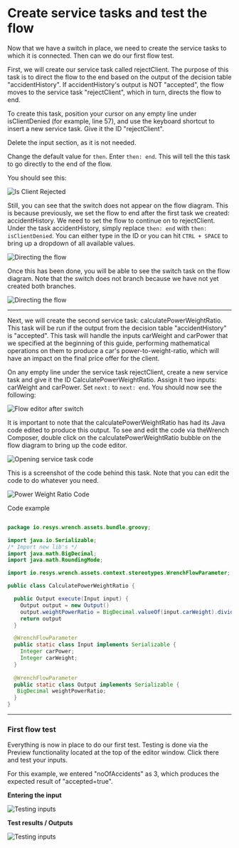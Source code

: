 # Create service tasks and test the flow

Now that we have a switch in place, we need to create the service tasks to which it is connected. Then can we do our first flow test.

First, we will create our service task called rejectClient. The purpose of this task is to direct the flow to the end based on the output of the decision table "accidentHistory". If accidentHistory's output is NOT "accepted", the flow moves to the service task "rejectClient", which in turn, directs the flow to end.

To create this task, position your cursor on any empty line under isClientDenied (for example, line 57), and use the keyboard shortcut to insert a new service task. Give it the ID "rejectClient".

Delete the input section, as it is not needed.  

Change the default value for `then`.  Enter `then: end`. This will tell the this task to go directly to the end of the flow.

You should see this:

![Is Client Rejected](guide/reject-client1.png)

Still, you can see that the switch does not appear on the flow diagram. This is because previously, we set the flow to end after the first task we created: accidentHistory. We need to set the flow to continue on to rejectClient. Under the task accidentHistory, simply replace `then: end` with `then: isClientDenied`. You can either type in the ID or you can hit `CTRL + SPACE` to bring up a dropdown of all available values.

![Directing the flow](guide/directing-flow1.png)

Once this has been done, you will be able to see the switch task on the flow diagram. Note that the switch does not branch because we have not yet created both branches.

![Directing the flow](guide/directing-flow2.png)

--- 

Next, we will create the second service task: calculatePowerWeightRatio. This task will be run if the output from the decision table "accidentHistory" is "accepted". This task will handle the inputs carWeight and carPower that we specified at the beginning of this guide, performing mathematical operations on them to produce a car's power-to-weight-ratio, which will have an impact on the final price offer for the client.

On any empty line under the service task rejectClient, create a new service task and give it the ID CalculatePowerWeightRatio. Assign it two inputs: carWeight and carPower. Set `next:` to `next: end`. You should now see the following:

![Flow editor after switch](guide/flow-editor6.png)

It is important to note that the calculatePowerWeightRatio has had its Java code edited to produce this output. To see and edit the code via theWrench Composer, double click on the calculatePowerWeightRatio bubble on the flow diagram to bring up the code editor.

![Opening service task code](guide/open-service-task-code.png)

This is a screenshot of the code behind this task. Note that you can edit the code to do whatever you need.

![Power Weight Ratio Code](guide/power-weight-ratio-code.png)

Code example

``` java

package io.resys.wrench.assets.bundle.groovy;

import java.io.Serializable;
/* Import new lib's */
import java.math.BigDecimal;
import java.math.RoundingMode;

import io.resys.wrench.assets.context.stereotypes.WrenchFlowParameter;

public class CalculatePowerWeightRatio {

  public Output execute(Input input) {
    Output output = new Output()
    output.weightPowerRatio = BigDecimal.valueOf(input.carWeight).divide(BigDecimal.valueOf(input.carPower), 2, RoundingMode.HALF_EVEN)
    return output
  }

  @WrenchFlowParameter
  public static class Input implements Serializable {
    Integer carPower;
    Integer carWeight;
  }
  
  @WrenchFlowParameter
  public static class Output implements Serializable {
   BigDecimal weightPowerRatio;
  }
}

```

---

### First flow test

Everything is now in place to do our first test. Testing is done via the Preview functionality located at the top of the editor window. Click there and test your inputs.

For this example, we entered "noOfAccidents" as 3, which produces the expected result of "accepted=true".

**Entering the input**

![Testing inputs](guide/test-inputs1.png)

**Test results / Outputs**

![Testing inputs](guide/test-inputs2.png)

